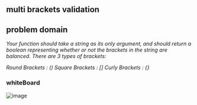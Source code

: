 ## multi brackets validation

## problem domain

_Your function should take a string as its only argument, and should return a boolean representing whether or not the brackets in the string are balanced. There are 3 types of brackets:_

_Round Brackets : () Square Brackets : [] Curly Brackets : {}_

### whiteBoard

![image](../../../assets/ch13.png)

